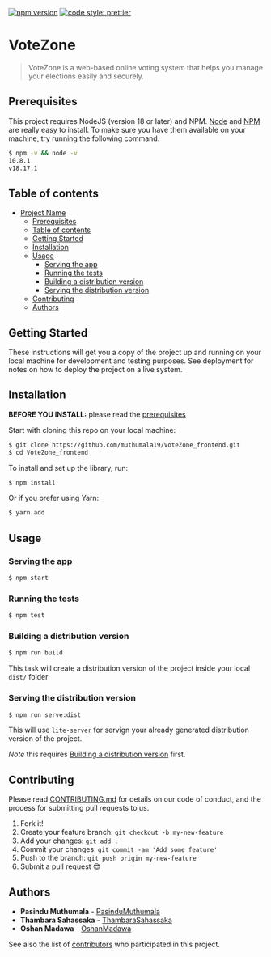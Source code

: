 [![npm version](https://badge.fury.io/js/angular2-expandable-list.svg)](https://badge.fury.io/js/angular2-expandable-list)
[![code style: prettier](https://img.shields.io/badge/code_style-prettier-ff69b4.svg?style=flat-square)](https://github.com/prettier/prettier)

# VoteZone

> VoteZone is a web-based online voting system that helps you manage your elections easily and securely.

## Prerequisites

This project requires NodeJS (version 18 or later) and NPM.
[Node](http://nodejs.org/) and [NPM](https://npmjs.org/) are really easy to install.
To make sure you have them available on your machine,
try running the following command.

```sh
$ npm -v && node -v
10.8.1
v18.17.1
```

## Table of contents

- [Project Name](#project-name)
  - [Prerequisites](#prerequisites)
  - [Table of contents](#table-of-contents)
  - [Getting Started](#getting-started)
  - [Installation](#installation)
  - [Usage](#usage)
    - [Serving the app](#serving-the-app)
    - [Running the tests](#running-the-tests)
    - [Building a distribution version](#building-a-distribution-version)
    - [Serving the distribution version](#serving-the-distribution-version)
  - [Contributing](#contributing)
  - [Authors](#authors)

## Getting Started

These instructions will get you a copy of the project up and running on your local machine for development and testing purposes. See deployment for notes on how to deploy the project on a live system.

## Installation

**BEFORE YOU INSTALL:** please read the [prerequisites](#prerequisites)

Start with cloning this repo on your local machine:

```sh
$ git clone https://github.com/muthumala19/VoteZone_frontend.git
$ cd VoteZone_frontend
```

To install and set up the library, run:

```sh
$ npm install
```

Or if you prefer using Yarn:

```sh
$ yarn add
```

## Usage

### Serving the app

```sh
$ npm start
```

### Running the tests

```sh
$ npm test
```

### Building a distribution version

```sh
$ npm run build
```

This task will create a distribution version of the project
inside your local `dist/` folder

### Serving the distribution version

```sh
$ npm run serve:dist
```

This will use `lite-server` for servign your already
generated distribution version of the project.

*Note* this requires
[Building a distribution version](#building-a-distribution-version) first.

## Contributing

Please read [CONTRIBUTING.md](CONTRIBUTING.md) for details on our code of conduct, and the process for submitting pull requests to us.

1.  Fork it!
2.  Create your feature branch: `git checkout -b my-new-feature`
3.  Add your changes: `git add .`
4.  Commit your changes: `git commit -am 'Add some feature'`
5.  Push to the branch: `git push origin my-new-feature`
6.  Submit a pull request :sunglasses:

## Authors

* **Pasindu Muthumala** - [PasinduMuthumala](https://github.com/muthumala19)
* **Thambara Sahassaka** - [ThambaraSahassaka](https://github.com/Thambara-20)
* **Oshan Madawa** - [OshanMadawa](https://github.com/OshnMdw)

See also the list of [contributors](https://github.com/your/project/contributors) who participated in this project.
